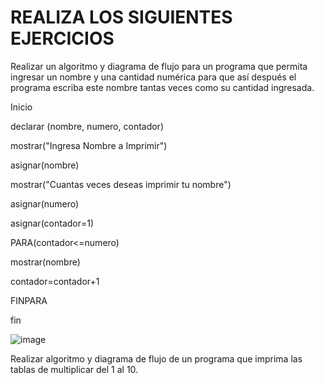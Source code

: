 # REALIZA LOS SIGUIENTES EJERCICIOS

Realizar un algoritmo y diagrama de flujo para un programa que permita ingresar un nombre y una cantidad numérica para que así después el programa escriba este nombre tantas veces como su cantidad ingresada.

Inicio

declarar (nombre, numero, contador)

mostrar("Ingresa Nombre a Imprimir")

asignar(nombre)

mostrar("Cuantas veces deseas imprimir tu nombre")

asignar(numero)

asignar(contador=1)

PARA(contador<=numero)

mostrar(nombre)

contador=contador+1

FINPARA

fin


![image](https://user-images.githubusercontent.com/101668305/159565903-7aa803bf-83cd-4849-83ee-f33830362c01.png)




Realizar algoritmo y diagrama de flujo de un programa que imprima las tablas de multiplicar del 1 al 10.





